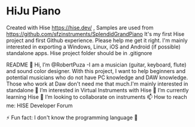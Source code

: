 # HiJu Piano
Created with Hise https://hise.dev/ ,
Samples are used from https://github.com/sfzinstruments/SplendidGrandPiano
It's my first Hise project and first Github experience. 
Please help me get it right. 
I'm mainly interested in exporting a Windows, Linux, iOS and Android (if possible)  standalone apps.
Hise project folder should be in .gitignore


README
👋 Hi, I’m @RobertPuza
-I am a musician (guitar, keyboard, flute) and sound color designer. With this project, I want to help beginners and potential musicians who do not have PC knowledge and DAW knowledge. Those who work at Daw don't need me that much.I'm mainly interested in standalone
👀 I’m interested in Virtual Instruments with Hise
🌱 I’m currently learning Hise
💞️ I’m looking to collaborate on instruments
📫 How to reach me: HISE Developer Forum
 
⚡ Fun fact: I don't know the programming language 🤭
